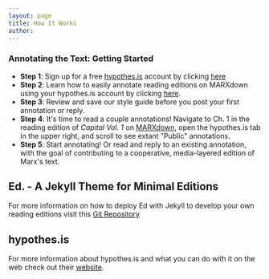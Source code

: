 ```yaml
---
layout: page
title: How It Works
author:
---
```


### Annotating the Text: Getting Started

* **Step 1**: Sign up for a free [hypothes.is](https://web.hypothes.is/about/) account by clicking [here](https://web.hypothes.is/start/)
* **Step 2**: Learn how to easily annotate reading editions on MARXdown using your hypothes.is account by clicking [here](https://web.hypothes.is/quick-start-guide-for-students/).
* **Step 3**: Review and save our style guide before you post your first annotation or reply.
* **Step 4**: It's time to read a couple annotations! Navigate to Ch. 1 in the reading edition of *Capital Vol. 1* on [MARXdown](https://marxdown.github.io/texts/ch01/), open the hypothes.is tab in the upper right, and scroll to see extant "Public" annotations.
* **Step 5**: Start annotating! Or read and reply to an existing annotation, with the goal of contributing to a cooperative, media-layered edition of Marx's text.


## Ed. -  A Jekyll Theme for Minimal Editions

For more information on how to deploy Ed with Jekyll to develop your own   reading editions visit this [Git Repository](https://github.com/minicomp/ed)

## hypothes.is

For more information about  hypothes.is  and what you can do with it on the web  check out their [website](https://web.hypothes.is).
